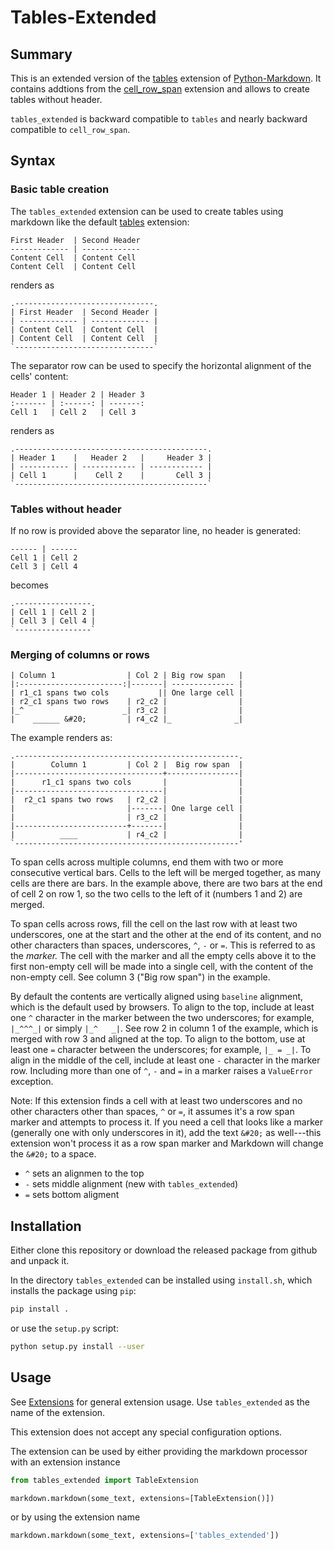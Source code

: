 # Tables-Extended

## Summary

This is an extended version of the [tables](https://python-markdown.github.io/extensions/tables/) extension of [Python-Markdown](https://python-markdown.github.io/). It contains addtions from the [cell_row_span](https://github.com/Neepawa/cell_row_span) extension and allows to create tables without header.

`tables_extended` is backward compatible to `tables` and nearly backward compatible to `cell_row_span`.

## Syntax

### Basic  table creation

The `tables_extended` extension can be used to create tables using markdown like the default [tables](https://python-markdown.github.io/extensions/tables/) extension:

```text
First Header  | Second Header
------------- | -------------
Content Cell  | Content Cell
Content Cell  | Content Cell
```

renders as

```text
.-------------------------------.
| First Header  | Second Header |
| ------------- | ------------- |
| Content Cell  | Content Cell  |
| Content Cell  | Content Cell  |
`-------------------------------`
```

The separator row can be used to specify the horizontal alignment of the cells' content:

```text
Header 1 | Header 2 | Header 3
:------- | :------: | -------:
Cell 1   | Cell 2   | Cell 3
```

renders as

```text
.-------------------------------------------.
| Header 1    |   Header 2   |     Header 3 |
| ----------- | ------------ | ------------ |
| Cell 1      |    Cell 2    |       Cell 3 |
`-------------------------------------------`
```

### Tables without header

If no row is provided above the separator line, no header is generated:

```text
------ | ------
Cell 1 | Cell 2
Cell 3 | Cell 4
```

becomes

```text
.-----------------.
| Cell 1 | Cell 2 |
| Cell 3 | Cell 4 |
`-----------------`
```

### Merging of columns or rows

```text
| Column 1                | Col 2 | Big row span   |
|:-----------------------:|-------| -------------- |
| r1_c1 spans two cols           || One large cell |
| r2_c1 spans two rows    | r2_c2 |                |
|_^                      _| r3_c2 |                |
|    ______ &#20;         | r4_c2 |_              _|
```

The example renders as:

```text
.--------------------------------------------------.
|        Column 1         | Col 2 |  Big row span  |
|---------------------------------+----------------|
|      r1_c1 spans two cols       |                |
|---------------------------------|                |
|  r2_c1 spans two rows   | r2_c2 |                |
|                         |-------| One large cell |
|                         | r3_c2 |                |
|-------------------------+-------|                |
|          ____           | r4_c2 |                |
`--------------------------------------------------'
```

To span cells across multiple columns, end them with two or more consecutive
vertical bars. Cells to the left will be merged together, as many cells are
there are bars. In the example above, there are two bars at the end of cell
2 on row 1, so the two cells to the left of it (numbers 1 and 2) are merged.

To span cells across rows, fill the cell on the last row with at least two
underscores, one at the start and the other at the end of its content, and no
other characters than spaces, underscores, `^`, `-` or `=`. This is referred to as
the *marker.* The cell with the marker and all the empty cells above it to the
first non-empty cell will be made into a single cell, with the content of the
non-empty cell. See column 3 ("Big row span") in the example.

By default the contents are vertically aligned using `baseline` alignment, which
is the default used by browsers. To
align to the top, include at least one `^` character in the marker between the
two underscores; for example, `|_^^^_|` or simply `|_^   _|`. See row 2 in
column 1 of the example, which is merged with row 3 and aligned at the top. To
align to the bottom, use at least one `=` character between the underscores;
for example, `|_ = _|`. To align in the middle of the cell, include at least
one `-` character in the marker row. Including more than one of `^`, `-` and `=`
in a marker raises a `ValueError` exception.

Note: If this extension finds a cell with at least two underscores and no other
characters other than spaces, `^` or `=`, it assumes it's a row span marker and
attempts to process it. If you need a cell that looks like a marker (generally
one with only underscores in it), add the text `&#20;` as well---this extension
won't process it as a row span marker and Markdown will change the `&#20;` to a
space.

* `^` sets an alignmen to the top
* `-` sets middle alignment (new with `tables_extended`)
* `=` sets bottom aligment



## Installation

Either clone this repository or download the released package from github and unpack it.

In the directory `tables_extended` can be installed using `install.sh`, which installs the package using `pip`:
```bash
pip install .
```
or use the `setup.py` script:
```bash
python setup.py install --user
```


## Usage

See [Extensions](https://python-markdown.github.io/extensions/) for general extension usage. Use `tables_extended`
as the name of the extension.

This extension does not accept any special configuration options.

The extension can be used by either providing the markdown processor with an extension instance
```python
from tables_extended import TableExtension

markdown.markdown(some_text, extensions=[TableExtension()])
```
or by using the extension name
```python
markdown.markdown(some_text, extensions=['tables_extended'])
```
